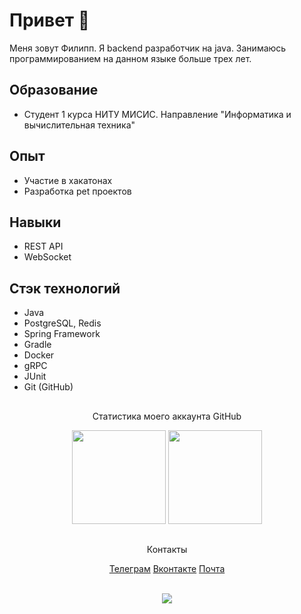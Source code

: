 # Привет 👋
Меня зовут Филипп. Я backend разработчик на java. Занимаюсь программированием на данном языке больше трех лет.

## Образование
*   Студент 1 курса НИТУ МИСИС. Направление "Информатика и вычислительная техника"

## Опыт
*   Участие в хакатонах
*   Разработка pet проектов

## Навыки
*   REST API
*   WebSocket

## Стэк технологий
*   Java
*   PostgreSQL, Redis
*   Spring Framework
*   Gradle
*   Docker
*   gRPC
*   JUnit
*   Git (GitHub)

##
<p align='center'>Статистика моего аккаунта GitHub</p> 
<p align='center'>
   <a href="https://github-readme-stats.vercel.app/api?username=PhilyaJke3&show_icons=true&count_private=true"><img
           height=150
           src="https://github-readme-stats.vercel.app/api?username=PhilyaJke&show_icons=true&count_private=true"/></a>
   <a href="https://github.com/romankh3/github-readme-stats"><img height=150
                                                                  src="https://github-readme-stats.vercel.app/api/top-langs/?username=PhilyaJke&layout=compact"/></a>
</p>

## 
<p align="center">Контакты</p>
<div align='center'>
   <a href="https://t.me/vakerlyand">Телеграм</a>
   <a href="https://vk.com/philippjke">Вконтакте</a>
   <a href='mailto:borozdinfilipp@gmail.com'>Почта</a>
</div>
<br>
<p align="center"><img style="height=20px" src="https://i.gifer.com/origin/04/0448bd208a14f6e661497f93b7794b8c_w200.gif"></p>
